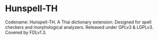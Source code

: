 # Hunspell-TH
Codename: Hunspell-TH. A Thai dictionary extension. Designed for spell checkers and morphological analyzers. Released under GPLv3 &amp; LGPLv3. Covered by FDLv1.3.
